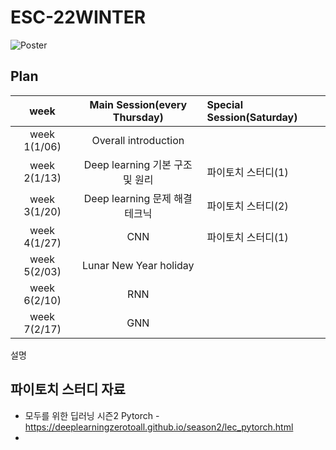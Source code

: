 # ESC-22WINTER
![Poster](https://user-images.githubusercontent.com/56993675/131220781-6afdc147-3bff-4713-aa7a-2d79d1874639.png)

## Plan

|week|Main Session(every Thursday)|Special Session(Saturday)|
|:--:|:--------------------------:|:------------------------|
|week 1(1/06)|Overall introduction| |
|week 2(1/13)|Deep learning 기본 구조 및 원리| 파이토치 스터디(1) |
|week 3(1/20)|Deep learning 문제 해결 테크닉| 파이토치 스터디(2) |
|week 4(1/27)|CNN| 파이토치 스터디(1) |
|week 5(2/03)|Lunar New Year holiday| |
|week 6(2/10)|RNN| |
|week 7(2/17)|GNN| |

설명

## 파이토치 스터디 자료
- 모두를 위한 딥러닝 시즌2 Pytorch - https://deeplearningzerotoall.github.io/season2/lec_pytorch.html
- 

